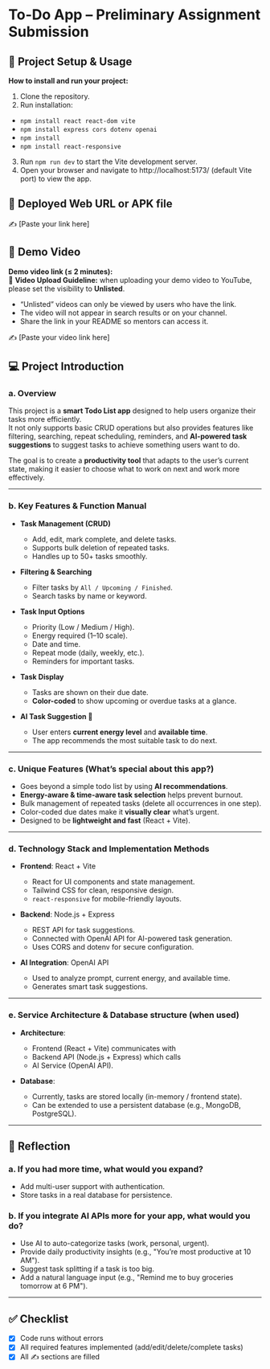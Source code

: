 # To-Do App – Preliminary Assignment Submission

## 🚀 Project Setup & Usage
**How to install and run your project:**  
1. Clone the repository.
2. Run installation:
  - `npm install react react-dom vite`
  - `npm install express cors dotenv openai`
  - `npm install`
  - `npm install react-responsive`
3. Run `npm run dev` to start the Vite development server.
4. Open your browser and navigate to http://localhost:5173/ (default Vite port) to view the app.

## 🔗 Deployed Web URL or APK file
✍️ [Paste your link here]

## 🎥 Demo Video
**Demo video link (≤ 2 minutes):**  
📌 **Video Upload Guideline:** when uploading your demo video to YouTube, please set the visibility to **Unlisted**.  
- “Unlisted” videos can only be viewed by users who have the link.  
- The video will not appear in search results or on your channel.  
- Share the link in your README so mentors can access it.  

✍️ [Paste your video link here]


## 💻 Project Introduction

### a. Overview
This project is a **smart Todo List app** designed to help users organize their tasks more efficiently.  
It not only supports basic CRUD operations but also provides features like filtering, searching, repeat scheduling, reminders, and **AI-powered task suggestions** to suggest tasks to achieve something users want to do.  

The goal is to create a **productivity tool** that adapts to the user’s current state, making it easier to choose what to work on next and work more effectively.

---

### b. Key Features & Function Manual
- **Task Management (CRUD)**  
  - Add, edit, mark complete, and delete tasks.  
  - Supports bulk deletion of repeated tasks.  
  - Handles up to 50+ tasks smoothly.  

- **Filtering & Searching**  
  - Filter tasks by `All / Upcoming / Finished`.  
  - Search tasks by name or keyword.  

- **Task Input Options**  
  - Priority (Low / Medium / High).  
  - Energy required (1–10 scale).  
  - Date and time.  
  - Repeat mode (daily, weekly, etc.).  
  - Reminders for important tasks.  

- **Task Display**  
  - Tasks are shown on their due date.  
  - **Color-coded** to show upcoming or overdue tasks at a glance.  

- **AI Task Suggestion 🤖**  
  - User enters **current energy level** and **available time**.  
  - The app recommends the most suitable task to do next.  

---

### c. Unique Features (What’s special about this app?) 
- Goes beyond a simple todo list by using **AI recommendations**.  
- **Energy-aware & time-aware task selection** helps prevent burnout.  
- Bulk management of repeated tasks (delete all occurrences in one step).  
- Color-coded due dates make it **visually clear** what’s urgent.  
- Designed to be **lightweight and fast** (React + Vite).  

---

### d. Technology Stack and Implementation Methods
- **Frontend**: React + Vite  
  - React for UI components and state management.  
  - Tailwind CSS for clean, responsive design.  
  - `react-responsive` for mobile-friendly layouts.  

- **Backend**: Node.js + Express  
  - REST API for task suggestions.  
  - Connected with OpenAI API for AI-powered task generation.  
  - Uses CORS and dotenv for secure configuration.  

- **AI Integration**: OpenAI API  
  - Used to analyze prompt, current energy, and available time.  
  - Generates smart task suggestions.  

---

### e. Service Architecture & Database structure (when used)
- **Architecture**:  
  - Frontend (React + Vite) communicates with  
  - Backend API (Node.js + Express) which calls  
  - AI Service (OpenAI API).  

- **Database**:  
  - Currently, tasks are stored locally (in-memory / frontend state).  
  - Can be extended to use a persistent database (e.g., MongoDB, PostgreSQL).  

---

## 🧠 Reflection

### a. If you had more time, what would you expand?
- Add multi-user support with authentication.  
- Store tasks in a real database for persistence.  

### b. If you integrate AI APIs more for your app, what would you do?
- Use AI to auto-categorize tasks (work, personal, urgent).  
- Provide daily productivity insights (e.g., "You’re most productive at 10 AM").  
- Suggest task splitting if a task is too big.  
- Add a natural language input (e.g., "Remind me to buy groceries tomorrow at 6 PM").  

---

## ✅ Checklist
- [x] Code runs without errors  
- [x] All required features implemented (add/edit/delete/complete tasks)  
- [x] All ✍️ sections are filled  
